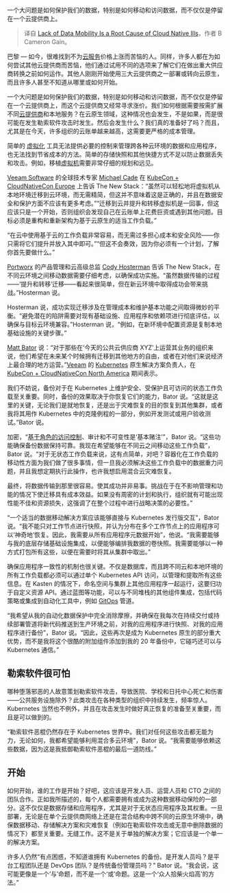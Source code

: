 
<!--
title: 数据流动性不足是云原生弊端的根源
cover: https://cdn.thenewstack.io/media/2024/04/f3c382da-eilis-garvey-mskbr8vlnra-unsplash-1.jpg
-->

一个大问题是如何保护我们的数据，特别是如何移动和访问数据，而不仅仅是停留在一个云提供商上。

> 译自 [Lack of Data Mobility Is a Root Cause of Cloud Native Ills](https://thenewstack.io/lack-of-data-mobility-is-a-root-cause-of-cloud-native-ills/)，作者 B Cameron Gain。

巴黎 — 如今，很难找到不为[云服务](https://thenewstack.io/cloud-services/)价格上涨而苦恼的人。同样，许多人都在为如何尝试其他云提供商而苦恼，他们通过试用不同的选项来了解它们在做出重大供应商转换之前如何运作。其他人刚刚开始使用三大云提供商之一部署或转向云原生，而且许多人甚至不知道从哪里或如何开始。

一个大问题是如何保护我们的数据，特别是如何移动和访问数据，而不仅仅是停留在一个云提供商上，而这个云提供商又经常寻求涨价。我们如何根据需要按需扩展不同[云提供商](https://thenewstack.io/how-to-evaluate-kubernetes-cloud-providers/)和本地服务？在云原生领域，这种情况也会发生，不是如果，而是很可能在发生勒索软件攻击时发生。然后会发生什么？我们真的准备好了吗？而且，尤其是在今天，许多组织的云账单越来越高，这需要更严格的成本管理。

简单的 [虚拟化](https://thenewstack.io/virtualization-and-containers-better-together/) 工具无法提供必要的控制来管理跨各种云环境的数据和应用程序，也无法找到节省成本的方法。简单的存储快照和其他快捷方式不足以防止数据丢失和攻击。例如，移植[虚拟机](https://thenewstack.io/containers-vs-virtual-machines-another-perspective/)需要非常仔细的规划和远见。

[Veeam Software](https://www.veeam.com/backup-replication-virtual-physical-cloud.html) 的全球技术专家 [Michael Cade](https://uk.linkedin.com/in/michaelcade1) 在 [KubeCon + CloudNativeCon Europe](https://events.linuxfoundation.org/kubecon-cloudnativecon-europe/) 上告诉 The New Stack：“虽然可以轻松地将虚拟机从本地环境迁移到云环境，而无需精简，但这并不意味着这是正确的，并且在数据安全和保护方面不应该有更多考虑。”“迁移到云并提升和转移虚拟机是一回事，但这应该只是一个开始，否则组织会发现自己在云账单上花费巨资或遇到其他问题。目标必须是重构和重新架构为基于云原生的适当工作负载。”

“在云中使用基于云的工作负载非常容易，而无需过多担心成本和安全风险——你只需将它们提升并放入其中即可。”“但这不会奏效，因为你必须有一个计划，了解你首先要做什么。”

[Portworx](https://portworx.com/) 的产品管理和云高级总监 [Cody Hosterman](https://www.linkedin.com/in/cody-hosterman) 告诉 The New Stack，在不同云环境之间移动数据需要仔细考虑，以确保成功实施。“虽然数据传输的过程——‘提升和转移’迁移——看起来很简单，但在新云环境中取得成功会带来挑战。”Hosterman 说。

Hosterman 说，成功实现迁移涉及在管理成本和维护基本功能之间取得微妙的平衡。“避免潜在的陷阱需要对现有基础设施、应用程序和依赖项进行彻底评估，以确保与目标云环境兼容。”Hosterman 说，“例如，在新环境中配置资源是复制本地基础设施的关键步骤。”

[Matt Bator](https://www.linkedin.com/in/mattbator/) 说：“对于那些在‘今天的公共云供应商 XYZ’上运营其业务的组织来说，他们希望在未来某个时候拥有迁移到其他地方的自由，或者在对他们来说经济上最合理的地方运营。”[Veeam](https://www.kasten.io?utm_content=inline+mention) 的 [Kubernetes](https://thenewstack.io/kubernetes/) 原生解决方案负责人，在 [KubeCon + CloudNativeCon North America](https://events.linuxfoundation.org/archive/2023/kubecon-cloudnativecon-north-america/) 期间表示。

我们不妨说，备份对于在 Kubernetes 上维护安全、受保护且可访问的状态工作负载至关重要。同时，备份的效果取决于你恢复它们的能力，Bator 说。“这就是这里的关键，无论我们是就地恢复，还是出于灾难恢复的目的恢复到其他集群，或者我将其用作 Kubernetes 中的克隆例程的一部分，例如开发测试或用户验收测试。”Bator 说。

加密，“[基于角色的访问控制](https://thenewstack.io/3-frameworks-for-role-based-access-control/)、审计和不可变性是‘基本赌注’”，Bator 说。“这些功能确保备份数据保持可靠。我现在希望能够在不同云之间移动这些工作负载”，Bator 说。“对于无状态工作负载来说，这有点简单，对吧？容器化在工作负载的移动性方面为我们做了很多事情，但一旦我必须解决这些工作负载中的数据重力问题，并且我想定期执行此操作，也许我想启用混合云灾难恢复。

最终，将数据传输到那里很容易。使其成功并非易事。挑战在于在不影响管理和功能的情况下使迁移具有成本效益。如果没有周密的计划和执行，组织就有可能出现性能不佳和资源损失，这强调了在整个过程中进行战略决策的必要性。”

“一个适当的数据移动解决方案应该能够直接与 Kubernetes 发行版交互”，Bator 说。“我不能只对工作节点进行快照，并认为分布在多个工作节点上的应用程序可以‘神奇地’恢复。因此，我需要从所有应用程序元数据开始”，他说。“我需要能够与我的底层存储基础设施集成，以便能够编排我数据的卷快照。我需要能够以一种方式打包所有这些，以便在需要时将其从集群中取出。”

确保应用程序一致性的机制也很关键。不仅是数据库，而且跨不同云和本地环境的所有工作负载都必须可以通过单个 Kubernetes API 访问，以管理和提取所有这些信息。在 Kasten 的情况下，命名空间与集群上其他应用程序一起运行，这要归功于自定义资源 API。通过蓝图等功能，可以与不同堆栈的其他组件集成，包括代码策略或集成到自动化工具中，例如 [GitOps](https://thenewstack.io/what-is-gitops-and-why-it-might-be-the-next-big-thing-for-devops/) 管道。

“我希望从我的自动化数据保护中完全消除摩擦，并确保在我每次在持续交付或持续部署管道将新代码推送到生产环境之前，对我的应用程序进行快照、对我的应用程序进行备份”，Bator 说。“因此，这些再次是成为 Kubernetes 原生的部分重大优势，而不是我将这个很酷的附加组件添加到我的 20 年备份中，它碰巧还可以与 Kubernetes 通信。”

## 勒索软件很可怕

哪种堕落邪恶的人故意策划勒索软件攻击，导致医院、学校和日托中心死亡和伤害——公共服务设施除外？此类攻击在各种类型的组织中持续发生，频率惊人。Kubernetes 当然也不例外，并且在攻击发生时做好真正恢复的准备至关重要，而且是可以做到的。

“勒索软件恶棍仍然存在于 Kubernetes 世界中。我们对任何这些攻击都无能为力，无论如何，我都希望能够利用混合多云环境”，Bator 说。“我需要能够依赖这些数据，因为这是我抵御勒索软件恶棍的最后一道防线。”

## 开始

如何开始，谁的工作是开始？好吧，这应该是开发人员、运营人员和 CTO 之间的团队合作。正如我所描述的，每个人都需要拥有或成为这种数据移动保险的一部分。这不仅仅是数据存储和应用程序，尤其是对于无状态应用程序及其权重。一旦部署，无论是在单个云提供商网络上还是在混合结构中跨不同的云原生环境中，确保数据移动、存储解决方案和灾难恢复（例如在勒索软件攻击或无意中删除数据的情况下）都至关重要。无缝工作。这不是关于单独的解决方案；它应该是一个单一的解决方案。

许多人仍然“有点困惑，不知道谁拥有 Kubernetes 的备份。是开发人员吗？是平台工程团队还是 DevOps 团队？是传统备份管理员吗？” Bator 说。“我会说，这可能更像是一个‘与’命题，而不是一个‘或’命题。这是一个‘众人拾柴火焰高’的方法。”
